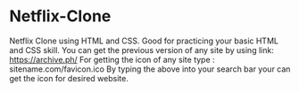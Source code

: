 # Netflix-Clone
Netflix Clone using HTML and CSS. Good for practicing your basic HTML and CSS skill. 
You can get the previous version of any site by using link: https://archive.ph/
For getting the icon of any site type : sitename.com/favicon.ico
By typing the above into your search bar your can get the icon for desired website.

